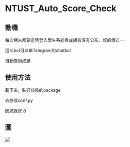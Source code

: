 # NTUST_Auto_Score_Check
## 動機
每次期末都要定時登入學生系統看成績有沒有公布，好麻煩ㄛ==

這ㄍbot可以串Telegram的chatbot

自動查詢成績

## 使用方法
載下來，裝好該裝的package

去修改conf.py

因該就好ㄌ


## 圖
![](https://i.imgur.com/pYr98mw.jpg)
